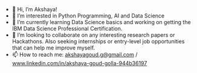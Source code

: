 - 👋 Hi, I’m Akshaya!
- 👀 I’m interested in Python Programming, AI and Data Science
- 🌱 I’m currently learning Data Science basics and working on getting the IBM Data Science Professional Certification.
- 💞️ I’m looking to collaborate on any interesting research papers or Hackathons. Also seeking internships or entry-level job opportunities that can help me improve myself.
- 📫 How to reach me: akshayagoud.g@gmail.com / www.linkedin.com/in/akshaya-goud-golla-944b36197


<!---
AKSHAYA1414/AKSHAYA1414 is a ✨ special ✨ repository because its `README.md` (this file) appears on your GitHub profile.
You can click the Preview link to take a look at your changes.
--->
